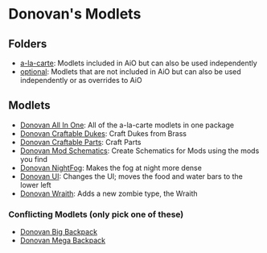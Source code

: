 # Donovan's Modlets

## Folders

- [a-la-carte](a-la-carte): Modlets included in AiO but can also be used independently
- [optional](optional): Modlets that are not included in AiO but can also be used independently or as overrides to AiO

## Modlets

- [Donovan All In One](donovan-aio): All of the a-la-carte modlets in one package
- [Donovan Craftable Dukes](donovan-craftabledukes): Craft Dukes from Brass
- [Donovan Craftable Parts](donovan-craftableparts): Craft Parts
- [Donovan Mod Schematics](donovan-modschematics): Create Schematics for Mods using the mods you find
- [Donovan NightFog](donovan-nightfog): Makes the fog at night more dense
- [Donovan UI](donovan-ui): Changes the UI; moves the food and water bars to the lower left
- [Donovan Wraith](donovan-wraith): Adds a new zombie type, the Wraith

### Conflicting Modlets (only pick one of these)

- [Donovan Big Backpack](donovan-bigbackpack)
- [Donovan Mega Backpack](donovan-megabackpack)
